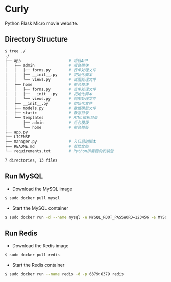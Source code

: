 # Curly

Python Flask Micro movie website.

## Directory Structure

```bash
$ tree ./
./
├── app                     # 项目APP
│   ├── admin               # 后台模块
│   │   ├── forms.py        # 表单处理文件
│   │   ├── __init__.py     # 初始化脚本
│   │   └── views.py        # 试图处理文件
│   ├── home                # 前台模块
│   │   ├── forms.py        # 表单处理文件
│   │   ├── __init__.py     # 初始化脚本
│   │   └── views.py        # 视图处理文件
│   ├── __init__.py         # 初始化文件
│   ├── models.py           # 数据模型文件
│   ├── static              # 静态目录
│   └── templates           # HTML模板目录
│       ├── admin           # 后台模板
│       └── home            # 前台模板
├── app.py
├── LICENSE
├── manager.py              # 入口启动脚本
├── README.md               # 帮助文档
└── requirements.txt        # Python所需要的安装包

7 directories, 13 files
```

## Run MySQL

- Download the MySQL image

```bash
$ sudo docker pull mysql
```

- Start the MySQL container

```bash
$ sudo docker run -d --name mysql -e MYSQL_ROOT_PASSWORD=123456 -e MYSQL_DATABASE=curly -p 3306:3306 mysql
```

## Run Redis

- Download the Redis image

```bash
$ sudo docker pull redis
```

- Start the Redis container

```bash
$ sudo docker run --name redis -d -p 6379:6379 redis
```